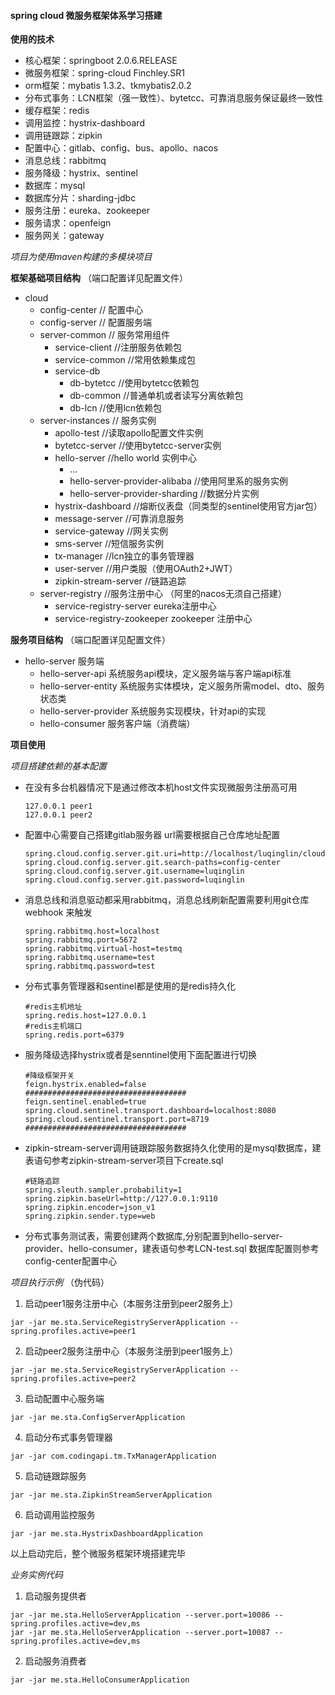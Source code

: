 #### spring cloud 微服务框架体系学习搭建

**使用的技术**
* 核心框架：springboot 2.0.6.RELEASE
* 微服务框架：spring-cloud Finchley.SR1
* orm框架：mybatis 1.3.2、tkmybatis2.0.2
* 分布式事务：LCN框架（强一致性）、bytetcc、可靠消息服务保证最终一致性
* 缓存框架：redis
* 调用监控：hystrix-dashboard
* 调用链跟踪：zipkin
* 配置中心：gitlab、config、bus、apollo、nacos
* 消息总线：rabbitmq
* 服务降级：hystrix、sentinel
* 数据库：mysql
* 数据库分片：sharding-jdbc
* 服务注册：eureka、zookeeper
* 服务请求：openfeign
* 服务网关：gateway

*项目为使用maven构建的多模块项目*


**框架基础项目结构**
（端口配置详见配置文件）

* cloud
    * config-center // 配置中心
    * config-server // 配置服务端 
    * server-common // 服务常用组件
        * service-client //注册服务依赖包
        * service-common //常用依赖集成包
        * service-db     
            * db-bytetcc //使用bytetcc依赖包
            * db-common  //普通单机或者读写分离依赖包
            * db-lcn     //使用lcn依赖包
    * server-instances // 服务实例 
        * apollo-test   //读取apollo配置文件实例
        * bytetcc-server //使用bytetcc-server实例
        * hello-server   //hello world 实例中心
            * ...
            * hello-server-provider-alibaba //使用阿里系的服务实例
            * hello-server-provider-sharding //数据分片实例
        * hystrix-dashboard //熔断仪表盘（同类型的sentinel使用官方jar包）
        * message-server   //可靠消息服务
        * service-gateway  //网关实例
        * sms-server       //短信服务实例
        * tx-manager       //lcn独立的事务管理器
        * user-server      //用户类服（使用OAuth2+JWT）
        * zipkin-stream-server //链路追踪
    * server-registry //服务注册中心 （阿里的nacos无须自己搭建）
        * service-registry-server eureka注册中心
        * service-registry-zookeeper zookeeper 注册中心
    
**服务项目结构**
（端口配置详见配置文件）
* hello-server    服务端
    * hello-server-api    系统服务api模块，定义服务端与客户端api标准
    * hello-server-entity    系统服务实体模块，定义服务所需model、dto、服务状态类
    * hello-server-provider  系统服务实现模块，针对api的实现
    * hello-consumer  服务客户端（消费端）

**项目使用**

 *项目搭建依赖的基本配置*

* 在没有多台机器情况下是通过修改本机host文件实现微服务注册高可用
    ```
    127.0.0.1 peer1
    127.0.0.1 peer2
    ```
* 配置中心需要自己搭建gitlab服务器   url需要根据自己仓库地址配置
    ```
    spring.cloud.config.server.git.uri=http://localhost/luqinglin/cloud.git
    spring.cloud.config.server.git.search-paths=config-center
    spring.cloud.config.server.git.username=luqinglin
    spring.cloud.config.server.git.password=luqinglin
    ```
* 消息总线和消息驱动都采用rabbitmq，消息总线刷新配置需要利用git仓库webhook 来触发
    ```
   spring.rabbitmq.host=localhost
   spring.rabbitmq.port=5672
   spring.rabbitmq.virtual-host=testmq
   spring.rabbitmq.username=test
   spring.rabbitmq.password=test
    ```
* 分布式事务管理器和sentinel都是使用的是redis持久化
    ```
    #redis主机地址
    spring.redis.host=127.0.0.1
    #redis主机端口
    spring.redis.port=6379
* 服务降级选择hystrix或者是senntinel使用下面配置进行切换
    ```
    #降级框架开关
    feign.hystrix.enabled=false
    ####################################
    feign.sentinel.enabled=true
    spring.cloud.sentinel.transport.dashboard=localhost:8080
    spring.cloud.sentinel.transport.port=8719
    ####################################
    ```
* zipkin-stream-server调用链跟踪服务数据持久化使用的是mysql数据库，建表语句参考zipkin-stream-server项目下create.sql
    ```
    #链路追踪
    spring.sleuth.sampler.probability=1
    spring.zipkin.baseUrl=http://127.0.0.1:9110
    spring.zipkin.encoder=json_v1
    spring.zipkin.sender.type=web
    ```
* 分布式事务测试表，需要创建两个数据库,分别配置到hello-server-provider、hello-consumer，建表语句参考LCN-test.sql
  数据库配置则参考config-center配置中心
  
  
 *项目执行示例*
 （伪代码）
 
1. 启动peer1服务注册中心（本服务注册到peer2服务上）
```
jar -jar me.sta.ServiceRegistryServerApplication --spring.profiles.active=peer1
```
2. 启动peer2服务注册中心（本服务注册到peer1服务上）
```
jar -jar me.sta.ServiceRegistryServerApplication --spring.profiles.active=peer2
```
3. 启动配置中心服务端
```
jar -jar me.sta.ConfigServerApplication 
```
4. 启动分布式事务管理器
```
jar -jar com.codingapi.tm.TxManagerApplication
```
5. 启动链跟踪服务
```
jar -jar me.sta.ZipkinStreamServerApplication
```
6. 启动调用监控服务
```
jar -jar me.sta.HystrixDashboardApplication
```
以上启动完后，整个微服务框架环境搭建完毕


 *业务实例代码*
1. 启动服务提供者
 ```
 jar -jar me.sta.HelloServerApplication --server.port=10086 --spring.profiles.active=dev,ms 
 jar -jar me.sta.HelloServerApplication --server.port=10087 --spring.profiles.active=dev,ms 
 ``` 
2. 启动服务消费者
 ```
 jar -jar me.sta.HelloConsumerApplication
 ``` 



